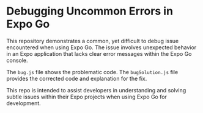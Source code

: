 # Debugging Uncommon Errors in Expo Go

This repository demonstrates a common, yet difficult to debug issue encountered when using Expo Go.  The issue involves unexpected behavior in an Expo application that lacks clear error messages within the Expo Go console.

The `bug.js` file shows the problematic code.  The `bugSolution.js` file provides the corrected code and explanation for the fix.

This repo is intended to assist developers in understanding and solving subtle issues within their Expo projects when using Expo Go for development.